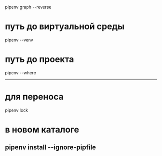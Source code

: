 pipenv graph --reverse


# путь до виртуальной среды
pipenv --venv 


# путь до проекта
pipenv --where


---------------
# для переноса
pipenv lock

# в новом каталоге
pipenv install --ignore-pipfile
----------------
